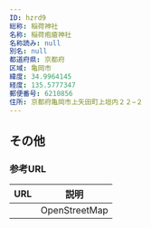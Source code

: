 ```yaml
---
ID: hzrd9
総称: 稲荷神社
名称: 稲荷疱瘡神社
名称読み: null
別名: null
都道府県: 京都府
区域: 亀岡市
緯度: 34.9964145
経度: 135.5777347
郵便番号: 6210856
住所: 京都府亀岡市上矢田町上垣内２２−２
---
```


## その他

### 参考URL

| URL | 説明          |
| --- | ------------- |
|     | OpenStreetMap |
